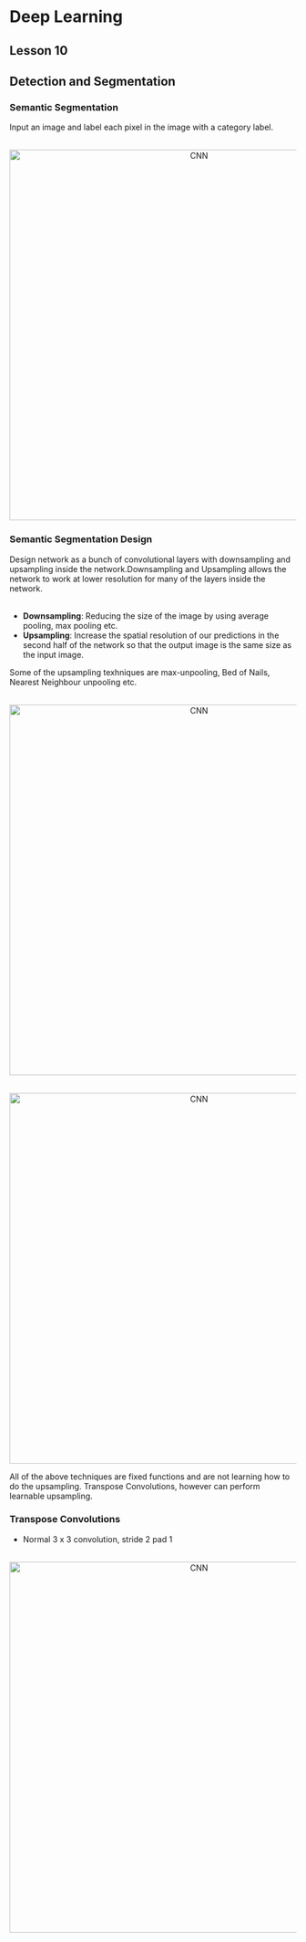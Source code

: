 # Deep Learning
## Lesson 10
## Detection and Segmentation

<h3>Semantic Segmentation</h3>
Input an image and label each pixel in the image with a category label.


<p align="center">
  <br>
  <img src="https://user-images.githubusercontent.com/45029614/170239187-3ba99170-924d-4c0d-8dd3-4564e84148c6.PNG" width="650" title="CNN">
</p>

<h3>Semantic Segmentation Design</h3>
Design network as a bunch of convolutional layers with downsampling and upsampling inside the network.Downsampling and Upsampling allows the network to work at lower resolution for many of the layers inside the network.
<br> <br>

* <strong>Downsampling</strong>: Reducing the size of the image by using average pooling, max pooling etc.
* <strong>Upsampling</strong>: Increase the spatial resolution of our predictions in the second half of the network so that the output image is the same size as the input image.

Some of the upsampling texhniques are max-unpooling, Bed of Nails, Nearest Neighbour unpooling etc. 

<p align="center">
  <br>
  <img src="https://user-images.githubusercontent.com/45029614/170240143-ceb0c2fb-6f2f-45d3-9b65-90c154617144.PNG" width="650" title="CNN">
</p>

<p align="center">
  <br>
  <img src="https://user-images.githubusercontent.com/45029614/170240528-83b91a6c-52f4-480a-bfb2-81bcd6cce8cd.PNG" width="650" title="CNN">
</p>

All of the above techniques are fixed functions and are not learning how to do the upsampling. Transpose Convolutions, however can perform learnable upsampling.

<h3>Transpose Convolutions</h3>

* Normal 3 x 3 convolution, stride 2 pad 1
<p align="center">
  <br>
  <img src="https://user-images.githubusercontent.com/45029614/170242300-3e829c4f-ecb9-47a3-9f3e-9bfb664785c0.PNG" width="650" title="CNN">
</p>

